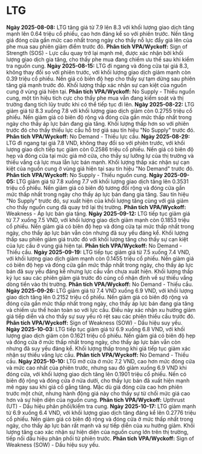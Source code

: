 # LTG

**Ngày 2025-08-08:** LTG tăng giá từ 7.9 lên 8.3 với khối lượng giao dịch tăng mạnh lên 0.64 triệu cổ phiếu, cao hơn đáng kể so với phiên trước. Nến tăng giá đóng cửa gần mức cao nhất trong ngày cho thấy nỗ lực đẩy giá lên của phe mua sau phiên giảm điểm trước đó. **Phân tích VPA/Wyckoff:** Sign of Strength (SOS) - Lực cầu quay trở lại mạnh mẽ, được xác nhận bởi khối lượng giao dịch gia tăng, cho thấy phe mua đang chiếm ưu thế sau khi kiểm tra nguồn cung.
**Ngày 2025-08-15:** LTG đi ngang và đóng cửa tại giá 8.3, không thay đổi so với phiên trước, với khối lượng giao dịch giảm mạnh còn 0.39 triệu cổ phiếu. Nến giá có biên độ hẹp cho thấy sự tạm dừng sau phiên tăng giá mạnh trước đó. Khối lượng thấp xác nhận sự cạn kiệt của nguồn cung ở vùng giá hiện tại. **Phân tích VPA/Wyckoff:** No Supply - Thiếu nguồn cung, một tín hiệu tích cực cho thấy phe mua vẫn đang kiểm soát và thị trường đang tích lũy trước khi có thể tiếp tục đi lên.
**Ngày 2025-08-22:** LTG giảm giá từ 8.3 xuống 7.8 với khối lượng giao dịch giảm còn 0.2755 triệu cổ phiếu. Nến giảm giá có biên độ rộng và đóng cửa gần mức thấp nhất trong ngày cho thấy áp lực bán đang gia tăng. Khối lượng thấp hơn so với phiên trước đó cho thấy thiếu lực cầu hỗ trợ giá sau tín hiệu "No Supply" trước đó. **Phân tích VPA/Wyckoff:** No Demand - Thiếu lực cầu.
**Ngày 2025-08-29:** LTG đi ngang tại giá 7.8 VND, không thay đổi so với phiên trước, với khối lượng giao dịch tiếp tục giảm còn 0.2586 triệu cổ phiếu. Nến giá có biên độ hẹp và đóng cửa tại mức giá mở cửa, cho thấy sự lưỡng lự của thị trường và thiếu vắng cả lực mua lẫn lực bán mạnh. Khối lượng thấp xác nhận sự cạn kiệt của nguồn cung ở vùng giá hiện tại sau tín hiệu "No Demand" trước đó. **Phân tích VPA/Wyckoff:** No Supply - Thiếu nguồn cung.
**Ngày 2025-09-05:** LTG giảm giá từ 7.8 xuống 7.7 với khối lượng giao dịch tăng lên 0.3531 triệu cổ phiếu. Nến giảm giá có biên độ tương đối rộng và đóng cửa gần mức thấp nhất trong ngày cho thấy áp lực bán đang gia tăng. Sau tín hiệu "No Supply" trước đó, sự xuất hiện của khối lượng tăng cùng với giá giảm cho thấy nguồn cung đã quay trở lại thị trường. **Phân tích VPA/Wyckoff:** Weakness - Áp lực bán gia tăng.
**Ngày 2025-09-12:** LTG tiếp tục giảm giá từ 7.7 xuống 7.5 VND, với khối lượng giao dịch giảm mạnh còn 0.1853 triệu cổ phiếu. Nến giảm giá có biên độ hẹp và đóng cửa tại mức thấp nhất trong ngày, cho thấy áp lực bán vẫn còn nhưng đã suy yếu đáng kể. Khối lượng thấp sau phiên giảm giá trước đó với khối lượng tăng cho thấy sự cạn kiệt của lực cầu ở vùng giá hiện tại. **Phân tích VPA/Wyckoff:** No Demand - Thiếu cầu.
**Ngày 2025-09-19:** LTG tiếp tục giảm giá từ 7.5 xuống 7.4 VND, với khối lượng giao dịch giảm mạnh còn 0.1455 triệu cổ phiếu. Nến giảm giá có biên độ hẹp và đóng cửa gần mức thấp nhất trong ngày, cho thấy áp lực bán đã suy yếu đáng kể nhưng lực cầu vẫn chưa xuất hiện. Khối lượng thấp kỷ lục sau các phiên giảm giá trước đó củng cố nhận định về sự thiếu vắng dòng tiền vào thị trường. **Phân tích VPA/Wyckoff:** No Demand - Thiếu cầu.
**Ngày 2025-09-26:** LTG giảm giá từ 7.4 VND xuống 6.9 VND, với khối lượng giao dịch tăng lên 0.2152 triệu cổ phiếu. Nến giảm giá có biên độ rộng và đóng cửa gần mức thấp nhất trong ngày, cho thấy áp lực bán đang gia tăng và chiếm ưu thế hoàn toàn so với lực cầu. Điều này xác nhận xu hướng giảm giá tiếp diễn và cho thấy sự suy yếu rõ rệt sau các phiên thiếu cầu trước đó. **Phân tích VPA/Wyckoff:** Sign of Weakness (SOW) - Dấu hiệu suy yếu.
**Ngày 2025-10-03:** LTG tiếp tục giảm giá từ 6.9 xuống 6.8 VND, với khối lượng giao dịch giảm còn 0.1621 triệu cổ phiếu. Nến giảm giá có biên độ hẹp và đóng cửa ở mức thấp nhất trong ngày, cho thấy áp lực bán vẫn còn nhưng đã suy yếu đáng kể. Khối lượng thấp trong khi giá tiếp tục giảm xác nhận sự thiếu vắng lực cầu. **Phân tích VPA/Wyckoff:** No Demand - Thiếu cầu.
**Ngày 2025-10-10:** LTG mở cửa ở mức 7.2 VND, cao hơn mức đóng cửa và mức cao nhất của phiên trước, nhưng sau đó giảm xuống 6.9 VND khi đóng cửa, với khối lượng giao dịch tăng lên 0.1901 triệu cổ phiếu. Nến có biên độ rộng và đóng cửa ở nửa dưới, cho thấy lực bán đã xuất hiện mạnh mẽ ngay sau khi giá cố gắng tăng. Mặc dù giá đóng cửa cao hơn phiên trước một chút, nhưng hành động giá này cho thấy sự từ chối mức giá cao hơn và sự hiện diện của nguồn cung. **Phân tích VPA/Wyckoff:** Upthrust (UT) - Dấu hiệu phân phối/kiểm tra cung.
**Ngày 2025-10-17:** LTG giảm mạnh từ 6.9 xuống 6.4 VND, với khối lượng giao dịch tăng đáng kể lên 0.2776 triệu cổ phiếu. Nến giảm giá có biên độ rộng và đóng cửa ở mức thấp nhất trong ngày, cho thấy áp lực bán rất mạnh và sự tiếp diễn của xu hướng giảm. Khối lượng tăng cao xác nhận sự hiện diện của nguồn cung lớn trên thị trường, tiếp nối dấu hiệu phân phối từ phiên trước. **Phân tích VPA/Wyckoff:** Sign of Weakness (SOW) - Dấu hiệu suy yếu.

